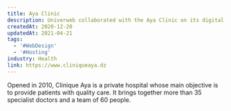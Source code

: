 ```yaml
---
title: Aya Clinic
description: Univerweb collaborated with the Aya Clinic on its digital presence. We created the website and we provide hosting.
createdAt: 2020-12-20
updatedAt: 2021-04-21
tags:
  - '#WebDesign'
  - '#Hosting'
industry: Health
link: https://www.cliniqueaya.dz
---
```


Opened in 2010, Clinique Aya is a private hospital whose main objective is to provide patients with quality care. It brings together more than 35 specialist doctors and a team of 60 people.
